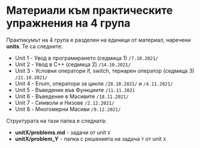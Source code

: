 # Материали към практическите упражнения на 4 група

Практикумът на 4 група е разделен на единици от материал, наречени <b>units</b>. Те са следните:
* Unit 1 - Увод в програмирането (седмица 1) `/7.10.2021/`
* Unit 2 - Увод в C++ (седмица 2) `/14.10.2021/`
* Unit 3 - Условни оператори if, switch, тернарен оператор (седмица 3) `/21.10.2021/`
* Unit 4 - Enum, оператори за цикли `/28.10.2021/` и `/4.11.2021/`
* Unit 5 - Въведение във Функциите `/11.11.2021`
* Unit 6 - Въведение в Масивите `/18.11.2021/`
* Unit 7 - Символи и Низове `/2.12.2021/`
* Unit 8 - Многомерни Масиви `/9.12.2021/`

Структурата на тази папка е следната:
* <b>unitX/problems.md</b> - задачи от unit `X`
* <b>unitX/problem_Y</b> - папка с решенията на задача `Y` от unit `X`
